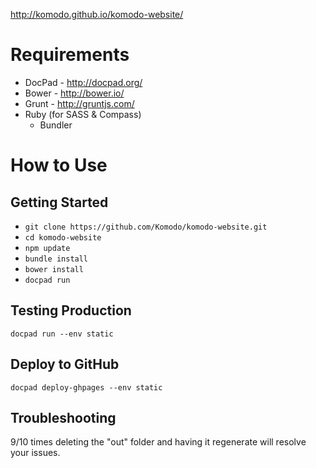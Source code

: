 http://komodo.github.io/komodo-website/

# Requirements

 * DocPad - http://docpad.org/
 * Bower - http://bower.io/
 * Grunt - http://gruntjs.com/
 * Ruby (for SASS & Compass)
   * Bundler

# How to Use

## Getting Started

* `git clone https://github.com/Komodo/komodo-website.git`
* `cd komodo-website`
* `npm update`
* `bundle install` 
* `bower install`
* `docpad run`

## Testing Production

`docpad run --env static`

## Deploy to GitHub

`docpad deploy-ghpages --env static`

## Troubleshooting

9/10 times deleting the "out" folder and having it regenerate will resolve your
issues.
